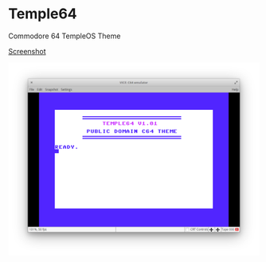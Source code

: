 # Temple64
Commodore 64 TempleOS Theme

[Screenshot](temple64.png)

![Screenshot](https://raw.githubusercontent.com/johnhagstrom/Temple64/master/temple64.png)


